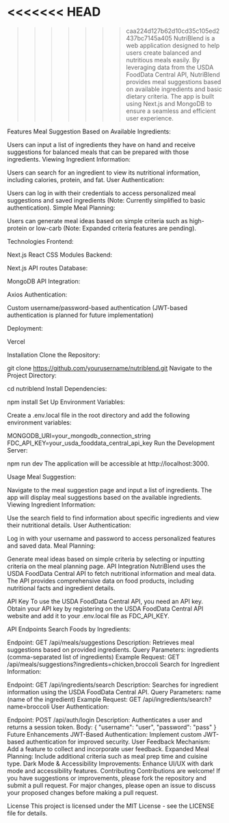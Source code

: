 <<<<<<< HEAD
=======

>>>>>>> caa224d127b62d10cd35c105ed2437bc7145a405
NutriBlend is a web application designed to help users create balanced and nutritious meals easily. By leveraging data from the USDA FoodData Central API, NutriBlend provides meal suggestions based on available ingredients and basic dietary criteria. The app is built using Next.js and MongoDB to ensure a seamless and efficient user experience.


Features
Meal Suggestion Based on Available Ingredients:

Users can input a list of ingredients they have on hand and receive suggestions for balanced meals that can be prepared with those ingredients.
Viewing Ingredient Information:

Users can search for an ingredient to view its nutritional information, including calories, protein, and fat.
User Authentication:

Users can log in with their credentials to access personalized meal suggestions and saved ingredients (Note: Currently simplified to basic authentication).
Simple Meal Planning:

Users can generate meal ideas based on simple criteria such as high-protein or low-carb (Note: Expanded criteria features are pending).

Technologies
Frontend:

Next.js
React
CSS Modules
Backend:

Next.js API routes
Database:

MongoDB
API Integration:

Axios
Authentication:

Custom username/password-based authentication (JWT-based authentication is planned for future implementation)

Deployment:

Vercel

Installation
Clone the Repository:

git clone https://github.com/yourusername/nutriblend.git
Navigate to the Project Directory:

cd nutriblend
Install Dependencies:


npm install
Set Up Environment Variables:

Create a .env.local file in the root directory and add the following environment variables:


MONGODB_URI=your_mongodb_connection_string
FDC_API_KEY=your_usda_fooddata_central_api_key
Run the Development Server:


npm run dev
The application will be accessible at http://localhost:3000.

Usage
Meal Suggestion:

Navigate to the meal suggestion page and input a list of ingredients. The app will display meal suggestions based on the available ingredients.
Viewing Ingredient Information:

Use the search field to find information about specific ingredients and view their nutritional details.
User Authentication:

Log in with your username and password to access personalized features and saved data.
Meal Planning:

Generate meal ideas based on simple criteria by selecting or inputting criteria on the meal planning page.
API Integration
NutriBlend uses the USDA FoodData Central API to fetch nutritional information and meal data. The API provides comprehensive data on food products, including nutritional facts and ingredient details.

API Key
To use the USDA FoodData Central API, you need an API key. Obtain your API key by registering on the USDA FoodData Central API website and add it to your .env.local file as FDC_API_KEY.

API Endpoints
Search Foods by Ingredients:

Endpoint: GET /api/meals/suggestions
Description: Retrieves meal suggestions based on provided ingredients.
Query Parameters: ingredients (comma-separated list of ingredients)
Example Request: GET /api/meals/suggestions?ingredients=chicken,broccoli
Search for Ingredient Information:

Endpoint: GET /api/ingredients/search
Description: Searches for ingredient information using the USDA FoodData Central API.
Query Parameters: name (name of the ingredient)
Example Request: GET /api/ingredients/search?name=broccoli
User Authentication:

Endpoint: POST /api/auth/login
Description: Authenticates a user and returns a session token.
Body: { "username": "user", "password": "pass" }
Future Enhancements
JWT-Based Authentication: Implement custom JWT-based authentication for improved security.
User Feedback Mechanism: Add a feature to collect and incorporate user feedback.
Expanded Meal Planning: Include additional criteria such as meal prep time and cuisine type.
Dark Mode & Accessibility Improvements: Enhance UI/UX with dark mode and accessibility features.
Contributing
Contributions are welcome! If you have suggestions or improvements, please fork the repository and submit a pull request. For major changes, please open an issue to discuss your proposed changes before making a pull request.

License
This project is licensed under the MIT License - see the LICENSE file for details.

